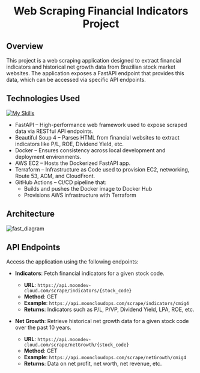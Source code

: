 <h1 align="center" color="red">Web Scraping Financial Indicators Project</h1>


## Overview
This project is a web scraping application designed to extract financial indicators and historical net growth data from Brazilian stock market websites. The application exposes a FastAPI endpoint that provides this data, which can be accessed via specific API endpoints.


## Technologies Used
[![My Skills](https://skillicons.dev/icons?i=python,fastapi,github,githubactions,docker,aws,terraform)](https://skillicons.dev)
- FastAPI – High-performance web framework used to expose scraped data via RESTful API endpoints.
- Beautiful Soup 4 – Parses HTML from financial websites to extract indicators like P/L, ROE, Dividend Yield, etc.
- Docker – Ensures consistency across local development and deployment environments.
- AWS EC2 – Hosts the Dockerized FastAPI app.
- Terraform – Infrastructure as Code used to provision EC2, networking, Route 53, ACM, and CloudFront.
- GitHub Actions – CI/CD pipeline that:
    - Builds and pushes the Docker image to Docker Hub
    - Provisions AWS infrastructure with Terraform
 
## Architecture

![fast_diagram](https://github.com/user-attachments/assets/36d7eb55-cd25-4e3d-a610-b3748e5f5856)



## API Endpoints
Access the application using the following endpoints:

- **Indicators**: Fetch financial indicators for a given stock code.
  - **URL**: `https://api.moondev-cloud.com/scrape/indicators/{stock_code}`
  - **Method**: GET
  - **Example**: `https://api.mooncloudops.com/scrape/indicators/cmig4`
  - **Returns**: Indicators such as P/L, P/VP, Dividend Yield, LPA, ROE, etc.


- **Net Growth**: Retrieve historical net growth data for a given stock code over the past 10 years.
  - **URL**: `https://api.moondev-cloud.com/scrape/netGrowth/{stock_code}`
  - **Method**: GET
  - **Example**: `https://api.mooncloudops.com/scrape/netGrowth/cmig4`
  - **Returns**: Data on net profit, net worth, net revenue, etc.




